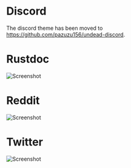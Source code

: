 # Discord
The discord theme has been moved to https://github.com/pazuzu156/undead-discord.

# Rustdoc
![Screenshot](https://i.imgur.com/P0l7Dgq.png)

# Reddit
![Screenshot](https://i.imgur.com/WTrojUz.png)

# Twitter
![Screenshot](https://i.imgur.com/nsVEkhu.png)
